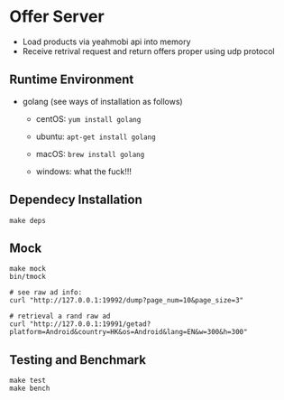 Offer Server
===

* Load products via yeahmobi api into memory
* Receive retrival request and return offers proper using udp protocol


Runtime Environment
---

* golang (see ways of installation as follows)

  * centOS: `yum install golang`

  * ubuntu: `apt-get install golang`

  * macOS: `brew install golang`

  * windows: what the fuck!!!


Dependecy Installation
---

    make deps


Mock
---

    make mock
    bin/tmock

    # see raw ad info:
    curl "http://127.0.0.1:19992/dump?page_num=10&page_size=3"

    # retrieval a rand raw ad
    curl "http://127.0.0.1:19991/getad?platform=Android&country=HK&os=Android&lang=EN&w=300&h=300"


Testing and Benchmark
---

    make test
    make bench
